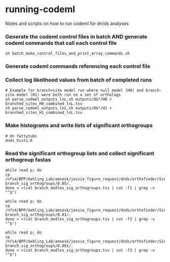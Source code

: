 # running-codeml
Notes and scripts on how to run codeml for dn/ds analyses

### Generate the codeml control files in batch AND generate codeml commands that call each control file
```
sh batch_make_control_files_and_print_array_commands.sh
```

### Generate codeml commands referencing each control file

### Collect log likelihood values from batch of completed runs
```
# Example for branch+site model run where null model (H0) and branch-site model (H1) were both run on a set of orthologs
sh parse_codeml_outputs_lnL.sh outputs/OG*/H0 > branched_sites_H0_combined_lnL.tsv
sh parse_codeml_outputs_lnL.sh outputs/OG*/H1 > branched_sites_H1_combined_lnL.tsv
```

### Make histograms and write lists of significant orthogroups
```
# On fattytubs
dnds_hists.R 
```

### Read the significant orthogroup lists and collect significant orthogroup fastas
```
while read p; do
cp /nfs4/BPP/Uehling_Lab/amsesk/jessie_figure_request/dnds/orthofinder/Single_Copy_Orthologue_Sequences/${p}.fa branch_sig_orthogroups/0.05/.
done < <(cat branch_modles_sig_orthogroups.tsv | cut -f1 | grep -v "^$")

while read p; do
cp /nfs4/BPP/Uehling_Lab/amsesk/jessie_figure_request/dnds/orthofinder/Single_Copy_Orthologue_Sequences/${p}.fa branch_sig_orthogroups/0.01/.
done < <(cat branch_modles_sig_orthogroups.tsv | cut -f2 | grep -v "^$")

while read p; do
cp /nfs4/BPP/Uehling_Lab/amsesk/jessie_figure_request/dnds/orthofinder/Single_Copy_Orthologue_Sequences/${p}.fa branch_sig_orthogroups/0.001/.
done < <(cat branch_modles_sig_orthogroups.tsv | cut -f3 | grep -v "^$")
```
